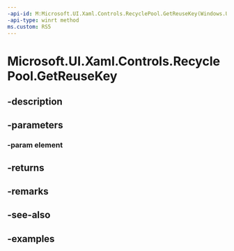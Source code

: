 ```yaml
---
-api-id: M:Microsoft.UI.Xaml.Controls.RecyclePool.GetReuseKey(Windows.UI.Xaml.UIElement)
-api-type: winrt method
ms.custom: RS5
---
```


<!-- Method syntax.
public string RecyclePool.GetReuseKey(UIElement element)
-->

# Microsoft.UI.Xaml.Controls.RecyclePool.GetReuseKey

## -description

## -parameters
### -param element

## -returns

## -remarks

## -see-also

## -examples

